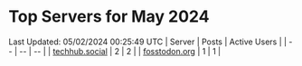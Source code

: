 # Top Servers for May 2024
Last Updated: 05/02/2024 00:25:49 UTC
| Server | Posts | Active Users |
| -- | -- | -- |
| [techhub.social](https://techhub.social/tags/PowerShell) | 2 | 2 |
| [fosstodon.org](https://fosstodon.org/tags/PowerShell) | 1 | 1 |
